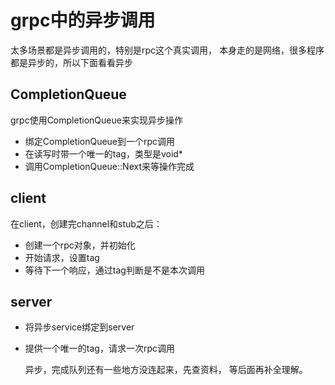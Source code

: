 # grpc中的异步调用

  太多场景都是异步调用的，特别是rpc这个真实调用，
本身走的是网络，很多程序都是异步的，所以下面看看异步

## CompletionQueue

  grpc使用CompletionQueue来实现异步操作

* 绑定CompletionQueue到一个rpc调用
* 在读写时带一个唯一的tag，类型是void*
* 调用CompletionQueue::Next来等操作完成

## client

  在client，创建完channel和stub之后：

* 创建一个rpc对象，并初始化
* 开始请求，设置tag
* 等待下一个响应，通过tag判断是不是本次调用

## server

* 将异步service绑定到server
* 提供一个唯一的tag，请求一次rpc调用

  异步，完成队列还有一些地方没连起来，先查资料，
等后面再补全理解。
